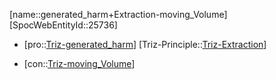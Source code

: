 ﻿---
type: TrizContradiction
aliases:
- generated_harm+Extraction-moving_Volume
license: CC BY-SA 4.0
copyright: https://github.com/SpocWeb
IsDeleted: false
IsReadOnly: false
Confidential: public
tags: 
- Triz/Contradiction
---
[name::generated_harm+Extraction-moving_Volume]
[SpocWebEntityId::25736]
+ [pro::[Triz-generated_harm](tech/Triz/Parameter/Triz-generated_harm.md)]
[Triz-Principle::[Triz-Extraction](tech/Triz/Principle/Triz-Extraction.md)]
- [con::[Triz-moving_Volume](tech/Triz/Parameter/Triz-moving_Volume.md)]


